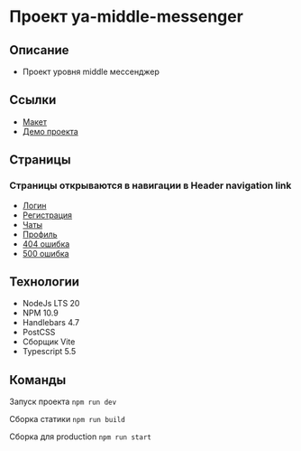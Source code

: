 # Проект ya-middle-messenger
## Описание
- Проект уровня middle мессенджер


## Ссылки
- [Макет](https://www.figma.com/design/jF5fFFzgGOxQeB4CmKWTiE/Chat_external_link?node-id=0-1&node-type=canvas&t=MCYvBYcriLqDxmgU-0)
- [Демо проекта](https://670c2027da100bcfd705ed15--ansnekit.netlify.app/)


## Страницы
### Страницы открываются в навигации в Header navigation link
- [Логин]()
- [Регистрация]()
- [Чаты]()
- [Профиль]()
- [404 ошибка]()
- [500 ошибка]()


## Технологии
- NodeJs LTS 20
- NPM 10.9
- Handlebars 4.7
- PostCSS
- Сборщик Vite
- Typescript 5.5


## Команды
Запуск проекта `npm run dev`

Сборка статики `npm run build`

Сборка для production `npm run start`
